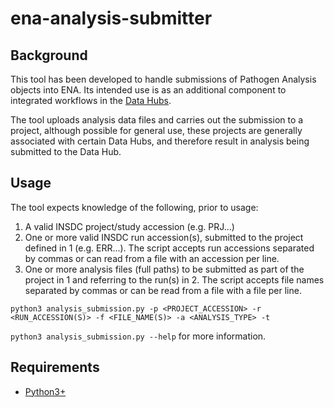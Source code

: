 # ena-analysis-submitter

Background
----------
This tool has been developed to handle submissions of Pathogen Analysis objects into ENA. Its intended use is as an additional component to integrated workflows in the [Data Hubs](http://europepmc.org/article/PMC/6927095).

The tool uploads analysis data files and carries out the submission to a project, although possible for general use, these projects are generally associated with certain Data Hubs, and therefore result in analysis being submitted to the Data Hub.

Usage
-----
The tool expects knowledge of the following, prior to usage:

1. A valid INSDC project/study accession (e.g. PRJ...)
2. One or more valid INSDC run accession(s), submitted to the project defined in 1 (e.g. ERR...). The script accepts run accessions separated by commas or can read from a file with an accession per line.
3. One or more analysis files (full paths) to be submitted as part of the project in 1 and referring to the run(s) in 2. The script accepts file names separated by commas or can be read from a file with a file per line.

`python3 analysis_submission.py -p <PROJECT_ACCESSION> -r <RUN_ACCESSION(S)> -f <FILE_NAME(S)> -a <ANALYSIS_TYPE> -t`

`python3 analysis_submission.py --help` for more information.

Requirements
------------
- [Python3+](https://www.python.org/downloads/)